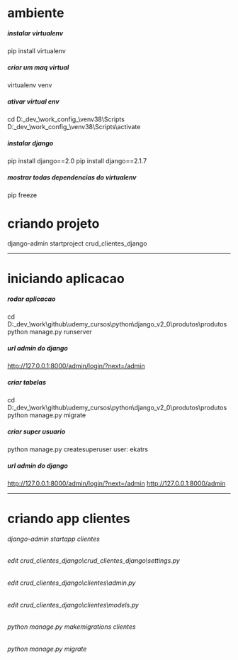 # ambiente

##### instalar virtualenv
pip install virtualenv

##### criar um maq virtual
virtualenv venv

##### ativar virtual env 
cd D:\_dev_\work\_config_\venv38\Scripts
D:\_dev_\work\_config_\venv38\Scripts\activate

##### instalar django
pip install django==2.0
pip install django==2.1.7

##### mostrar todas dependencias do virtualenv
pip freeze

# criando projeto
django-admin startproject crud_clientes_django




---
# iniciando aplicacao

##### rodar aplicacao
cd D:\_dev_\work\github\udemy_cursos\python\django_v2_0\produtos\produtos 
python manage.py runserver

#####  url admin do django
http://127.0.0.1:8000/admin/login/?next=/admin

#####  criar tabelas
cd D:\_dev_\work\github\udemy_cursos\python\django_v2_0\produtos\produtos
python manage.py migrate

#####  criar super usuario
python manage.py createsuperuser 
user: ekatrs

#####  url admin do django
http://127.0.0.1:8000/admin/login/?next=/admin
http://127.0.0.1:8000/admin

---

# criando app clientes
###### django-admin startapp clientes
###### edit crud_clientes_django\crud_clientes_django\settings.py
###### edit crud_clientes_django\clientes\admin.py
###### edit crud_clientes_django\clientes\models.py
###### python manage.py makemigrations clientes
###### python manage.py migrate
